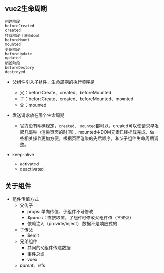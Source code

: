 ## vue2生命周期
```
创建阶段
beforeCreated
created
挂载阶段（渲染dom）
beforeMount
mounted
更新阶段
beforeUpdate
updated
销毁阶段
beforeDestory
destroyed
```

- 父组件引入子组件，生命周期的执行顺序是
  - 父：beforeCreate、created、beforeMounted
  - 子：beforeCreate、created、beforeMounted、mounted
  - 父：mounted
  
- 发送请求放在哪个生命周期
  - 官方没有明确规定，`created、 mounted`都可以，created可以使请求早发起几毫秒（渲染页面的时间），mounted中DOM元素已经挂载完成，做一些相关操作更加方便。根据页面渲染的先后顺序，和父子组件生命周期调整。
- keep-alive
  - activated
  - deactivated

## 关于组件
- 组件传值方式
  - 父传子
    - props: 单向传值、子组件不可修改
    - $parent：直接取值，子组件可修改父组件值（不建议） 
    - 依赖注入（provide/inject） 数据不是响应式的
  - 子传父
    - $emit
  - 兄弟组件
    - 共同的父组件传递数据
    - 事件总线
    - vuex
  - $parent、$refs

